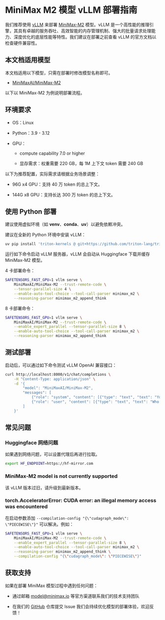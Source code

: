 # MiniMax M2 模型 vLLM 部署指南

我们推荐使用 [vLLM](https://docs.vllm.ai/en/stable/) 来部署 [MiniMax-M2](https://huggingface.co/MiniMaxAI/MiniMax-M2) 模型。vLLM 是一个高性能的推理引擎，其具有卓越的服务吞吐、高效智能的内存管理机制、强大的批量请求处理能力、深度优化的底层性能等特性。我们建议在部署之前查看 vLLM 的官方文档以检查硬件兼容性。

## 本文档适用模型

本文档适用以下模型，只需在部署时修改模型名称即可。

- [MiniMaxAI/MiniMax-M2](https://huggingface.co/MiniMaxAI/MiniMax-M2)

以下以 MiniMax-M2 为例说明部署流程。

## 环境要求

- OS：Linux

- Python：3.9 - 3.12

- GPU：

  - compute capability 7.0 or higher

  - 显存需求：权重需要 220 GB，每 1M 上下文 token 需要 240 GB

以下为推荐配置，实际需求请根据业务场景调整：

- 96G x4 GPU：支持 40 万 token 的总上下文。

- 144G x8 GPU：支持长达 300 万 token 的总上下文。

## 使用 Python 部署

建议使用虚拟环境（如 **venv**、**conda**、**uv**）以避免依赖冲突。

建议在全新的 Python 环境中安装 vLLM：
```bash
uv pip install 'triton-kernels @ git+https://github.com/triton-lang/triton.git@v3.5.0#subdirectory=python/triton_kernels'  vllm --extra-index-url https://wheels.vllm.ai/nightly --prerelease=allow
```

运行如下命令启动 vLLM 服务器，vLLM 会自动从 Huggingface 下载并缓存 MiniMax-M2 模型。

4 卡部署命令：

```bash
SAFETENSORS_FAST_GPU=1 vllm serve \
    MiniMaxAI/MiniMax-M2 --trust-remote-code \
    --tensor-parallel-size 4 \
    --enable-auto-tool-choice --tool-call-parser minimax_m2 \
    --reasoning-parser minimax_m2_append_think
```

8 卡部署命令：

```bash
SAFETENSORS_FAST_GPU=1 vllm serve \
    MiniMaxAI/MiniMax-M2 --trust-remote-code \
    --enable_expert_parallel --tensor-parallel-size 8 \
    --enable-auto-tool-choice --tool-call-parser minimax_m2 \
    --reasoning-parser minimax_m2_append_think 
```

## 测试部署

启动后，可以通过如下命令测试 vLLM OpenAI 兼容接口：

```bash
curl http://localhost:8000/v1/chat/completions \
    -H "Content-Type: application/json" \
    -d '{
        "model": "MiniMaxAI/MiniMax-M2",
        "messages": [
            {"role": "system", "content": [{"type": "text", "text": "You are a helpful assistant."}]},
            {"role": "user", "content": [{"type": "text", "text": "Who won the world series in 2020?"}]}
        ]
    }'
```

## 常见问题

### Huggingface 网络问题

如果遇到网络问题，可以设置代理后再进行拉取。

```bash
export HF_ENDPOINT=https://hf-mirror.com
```

### MiniMax-M2 model is not currently supported

该 vLLM 版本过旧，请升级到最新版本。

### torch.AcceleratorError: CUDA error: an illegal memory access was encountered
在启动参数添加 `--compilation-config "{\"cudagraph_mode\": \"PIECEWISE\"}"` 可以解决。例如：

```bash
SAFETENSORS_FAST_GPU=1 vllm serve \
    MiniMaxAI/MiniMax-M2 --trust-remote-code \
    --enable_expert_parallel --tensor-parallel-size 8 \
    --enable-auto-tool-choice --tool-call-parser minimax_m2 \
    --reasoning-parser minimax_m2_append_think \
    --compilation-config "{\"cudagraph_mode\": \"PIECEWISE\"}"
```

## 获取支持

如果在部署 MiniMax 模型过程中遇到任何问题：

- 通过邮箱 [model@minimax.io](mailto:model@minimax.io) 等官方渠道联系我们的技术支持团队

- 在我们的 [GitHub](https://github.com/MiniMax-AI) 仓库提交 Issue
我们会持续优化模型的部署体验，欢迎反馈！
